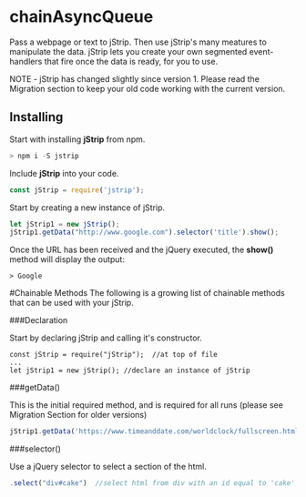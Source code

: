 # chainAsyncQueue

Pass a webpage or text to jStrip. Then use jStrip's many meatures to manipulate the data. jStrip lets you create your own segmented event-handlers that fire once the data is ready, for you to use.

NOTE - jStrip has changed slightly since version 1. Please read the Migration section to keep your old code working with the current version.

## Installing

Start with installing **jStrip** from npm.

```js
> npm i -S jstrip
```

Include **jStrip** into your code.

```js
const jStrip = require('jstrip');
```

Start by creating a new instance of jStrip.
```js
let jStrip1 = new jStrip();
jStrip1.getData("http://www.google.com").selector('title').show();
```

Once the URL has been received and the jQuery executed, the **show()** method will display the output:

```
> Google
```

#Chainable Methods
The following is a growing list of chainable methods that can be used with your jStrip.


###Declaration

Start by declaring jStrip and calling it's constructor.

```
const jStrip = require("jStrip");  //at top of file
...
let jStrip1 = new jStrip(); //declare an instance of jStrip
```

###getData()

This is the initial required method, and is required for all runs (please see Migration Section for older versions)

```js
jStrip1.getData('https://www.timeanddate.com/worldclock/fullscreen.html?n=264')
```

###selector()

Use a jQuery selector to select a section of the html.

```js
.select("div#cake")  //select html from div with an id equal to 'cake'
```

